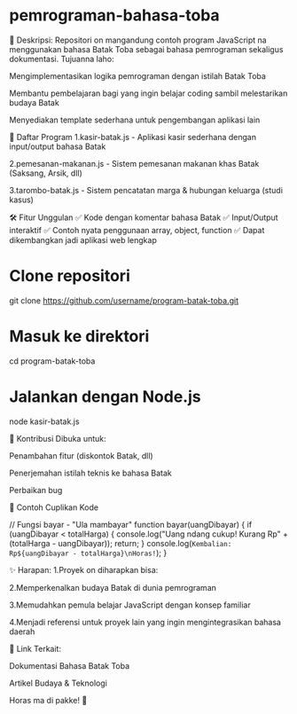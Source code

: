 # pemrograman-bahasa-toba

📜 Deskripsi:
Repositori on mangandung contoh program JavaScript na menggunakan bahasa Batak Toba sebagai bahasa pemrograman sekaligus dokumentasi. Tujuanna laho:

Mengimplementasikan logika pemrograman dengan istilah Batak Toba

Membantu pembelajaran bagi yang ingin belajar coding sambil melestarikan budaya Batak

Menyediakan template sederhana untuk pengembangan aplikasi lain


📂 Daftar Program
1.kasir-batak.js - Aplikasi kasir sederhana dengan input/output bahasa Batak

2.pemesanan-makanan.js - Sistem pemesanan makanan khas Batak (Saksang, Arsik, dll)

3.tarombo-batak.js - Sistem pencatatan marga & hubungan keluarga (studi kasus)


🛠️ Fitur Unggulan
✅ Kode dengan komentar bahasa Batak
✅ Input/Output interaktif
✅ Contoh nyata penggunaan array, object, function
✅ Dapat dikembangkan jadi aplikasi web lengkap

# Clone repositori
git clone https://github.com/username/program-batak-toba.git

# Masuk ke direktori
cd program-batak-toba

# Jalankan dengan Node.js
node kasir-batak.js


🤝 Kontribusi
Dibuka untuk:

Penambahan fitur (diskontok Batak, dll)

Penerjemahan istilah teknis ke bahasa Batak

Perbaikan bug


📌 Contoh Cuplikan Kode

// Fungsi bayar - "Ula mambayar"
function bayar(uangDibayar) {
    if (uangDibayar < totalHarga) {
        console.log("Uang ndang cukup! Kurang Rp" + (totalHarga - uangDibayar));
        return;
    }
    console.log(`Kembalian: Rp${uangDibayar - totalHarga}\nHoras!`);
}



✨ Harapan:
1.Proyek on diharapkan bisa:

2.Memperkenalkan budaya Batak di dunia pemrograman

3.Memudahkan pemula belajar JavaScript dengan konsep familiar

4.Menjadi referensi untuk proyek lain yang ingin mengintegrasikan bahasa daerah



🔗 Link Terkait:

Dokumentasi Bahasa Batak Toba

Artikel Budaya & Teknologi


Horas ma di pakke! 🙌
